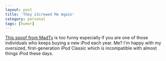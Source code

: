 ```yaml
---
layout: post
title: 'They iScrewed Me Again'
category: personal
tags: [humor]
---
```


[This spoof from MadTv](http://www.youtube.com/watch?v=2i32NkW0s94) is too funny especially if you are one of those individuals who keeps buying a new iPod each year.  Me?  I'm happy with my oversized, first-generation iPod Classic which is incompatible with almost things iPod these days.
